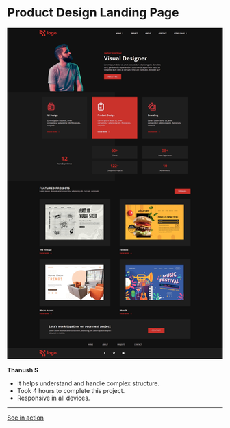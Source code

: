 #   Product Design Landing Page

![screenshot](./screenshot/screenshot.png)

**Thanush S**

-   It helps understand and handle complex structure.
-   Took 4 hours to complete this project.
-   Responsive in all devices.

---

[See in action](https://thanushsiva.github.io/15-Product-Design-Landing-Page)